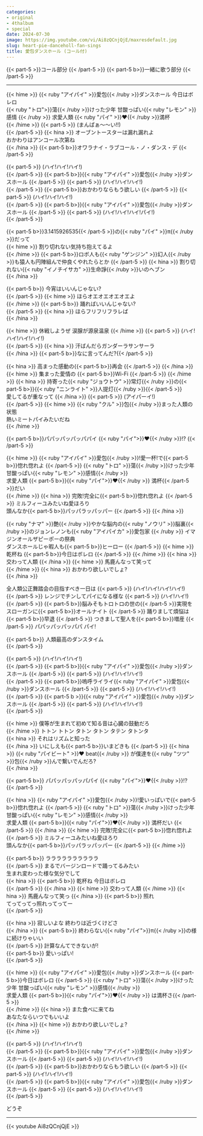 ```yaml
---
categories:
- original
- 4thalbum
- special
date: 2024-07-30
image: https://img.youtube.com/vi/Ai8zQCnjQjE/maxresdefault.jpg
slug: heart-pie-danceholl-fan-sings
title: 愛包ダンスホール (コール付)
---
```



{{< part-5 >}}コール部分  {{< /part-5 >}}
{{< part-5 b>}}一緒に歌う部分  {{< /part-5 >}}

---

{{< hime >}}
{{< ruby "アイパイ" >}}愛包{{< /ruby >}}ダンスホール 今日はボレロ  
{{< ruby "トロ">}}蕩{{< /ruby >}}けった少年 甘酸っぱい{{< ruby "レモン" >}}感情  {{< /ruby >}}
求愛人類 {{< ruby "パイ" >}}♥{{< /ruby >}}満杯  
{{< /hime >}}
{{< part-5 >}}
(まんぱぁ～～い!!)  
{{< /part-5 >}}
{{< hina >}}
オーブントースターは漏れ漏れよ  
おかわりはアンコール次第ね  
{{< /hina >}}
{{< part-5 b>}}オワラナイ・ラブコール・ノ・ダンス・デ  {{< /part-5 >}}

{{< part-5 >}}
(ハイ!ハイ!ハイ!)  
{{< /part-5 >}}
{{< part-5 b>}}{{< ruby "アイパイ" >}}愛包{{< /ruby >}}ダンスホール  {{< /part-5 >}}
{{< part-5 >}}
(ハイ!ハイ!ハイ!)  
{{< /part-5 >}}
{{< part-5 b>}}おかわりならもう欲しい  {{< /part-5 >}}
{{< part-5 >}}
(ハイ!ハイ!ハイ!)  
{{< /part-5 >}}
{{< part-5 b>}}{{< ruby "アイパイ" >}}愛包{{< /ruby >}}ダンスホール  {{< /part-5 >}}
{{< part-5 >}}
(ハイ!ハイ!ハイ!パイ!)  
{{< /part-5 >}}

{{< part-5 b>}}3.1415926535{{< /part-5 >}}の{{< ruby "パイ" >}}π{{< /ruby >}}だって  
{{< hime >}}
割り切れない気持ち抱えてるよ  
{{< /hime >}}
{{< part-5 b>}}ロボ人も{{< ruby "ゲンジン" >}}幻人{{< /ruby >}}も猿人も円陣組んで仲良くやれたらとか  {{< /part-5 >}}
{{< hina >}}
割り切れない{{< ruby "イノチイサカ" >}}生命諍{{< /ruby >}}いのヘブン  
{{< /hina >}}

{{< part-5 b>}}
今宵はいいんじゃない?  
{{< /part-5 >}}
{{< hime >}}
ほらオエオエオエオエよ  
{{< /hime >}}
{{< part-5 b>}}
踊ればいいんじゃない?  
{{< /part-5 >}}
{{< hina >}}
ほらフリフリフラレば  
{{< /hina >}}

{{< hime >}}
休戦しようぜ 涙腺が源泉温泉 
{{< /hime >}}
{{< part-5 >}}
(ハイ!ハイ!ハイ!ハイ!)  
{{< /part-5 >}}
{{< hina >}}
汗ばんだらガンダーラサンサーラ  
{{< /hina >}}
{{< part-5 b>}}なに言ってんだ?{{< /part-5 >}}

{{< hina >}}
高まった感動の{{< part-5 b>}}再会  {{< /part-5 >}}
{{< /hina >}}
{{< hime >}}
集まった愛情の {{< part-5 b>}}Wi-Fi  {{< /part-5 >}}
{{< /hime >}}
{{< hina >}}
持寄った{{< ruby "ジョウトウ" >}}常灯{{< /ruby >}}の{{< part-5 b>}}{{< ruby "ニンライト" >}}人提灯{{< /ruby >}}{{< /part-5 >}}  
愛してるが重なって 
{{< /hina >}}
{{< part-5 >}}
(アイパーイ!)  
{{< /part-5 >}}
{{< hime >}}
{{< ruby "クル" >}}包{{< /ruby >}}まった人類の状態  
熱いミートパイみたいだね  
{{< /hime >}}

{{< part-5 b>}}パパッパッパッパパイ {{< ruby "パイ">}}♥{{< /ruby >}}!?  {{< /part-5 >}}

{{< hime >}}
{{< ruby "アイパイ" >}}愛包{{< /ruby >}}!愛一杯!で{{< part-5 b>}}惚れ惚れよ  {{< /part-5 >}}
{{< ruby "トロ" >}}蕩{{< /ruby >}}けった少年 甘酸っぱい{{< ruby "レモン" >}}感情{{< /ruby >}}  
求愛人類 {{< part-5 b>}}{{< ruby "パイ">}}♥{{< /ruby >}} 満杯{{< /part-5 >}}だい  
{{< /hime >}}
{{< hina >}}
完敗!完全に{{< part-5 b>}}惚れ惚れよ  {{< /part-5 >}}
ミルフィーユみたいね愛ほろり  
頭んなか{{< part-5 b>}}パッパラッパッパー  {{< /part-5 >}}
{{< /hina >}}

{{< ruby "ナマ" >}}艶{{< /ruby >}}やかな脳内の{{< ruby "ノウリ" >}}脳裏{{< /ruby >}}のジョンレノンも{{< ruby "アイパイカ" >}}愛包家  {{< /ruby >}}
イマジンオールザピーポーの祭典  
ダンスホールじゃ暇人も{{< part-5 b>}}ヒーロー  {{< /part-5 >}}
{{< hime >}}
乾杯ね {{< part-5 b>}}今日はボレロ  {{< /part-5 >}}
{{< /hime >}}
{{< hina >}}
交わって人類 
{{< /hina >}}
{{< hime >}}
馬鹿んなって笑って  
{{< /hime >}}
{{< hina >}}
おかわり欲しいでしょ?  
{{< /hina >}}

全人類公正舞踏会の目指すべき一日は 
{{< part-5 >}}
(ハイ!ハイ!ハイ!ハイ!)  
{{< /part-5 >}}
レンジでチンしてパイになる様な 
{{< part-5 >}}
(ハイ!ハイ!)  
{{< /part-5 >}}
{{< part-5 b>}}脳みそもトロトロの世の{{< /part-5 >}}実現をスローガンに{{< part-5 b>}}オールナイト  {{< /part-5 >}}
踊りまして煩悩は{{< part-5 b>}}早退  {{< /part-5 >}}
つきまして聖人を{{< part-5 b>}}増産  {{< /part-5 >}}
パパッパッパッパパ パイ!  

{{< part-5 b>}}
人類最高のダンスタイム  
{{< /part-5 >}}

{{< part-5 >}}
(ハイ!ハイ!ハイ!)  
{{< /part-5 >}}
{{< part-5 b>}}{{< ruby "アイパイ" >}}愛包{{< /ruby >}}ダンスホール  {{< /part-5 >}}
{{< part-5 >}}
(ハイ!ハイ!ハイ!)  
{{< /part-5 >}}
{{< part-5 b>}}嗚呼ライライ{{< ruby "アイパイ" >}}愛包{{< /ruby >}}ダンスホール  {{< /part-5 >}}
{{< part-5 >}}
(ハイ!ハイ!ハイ!)  
{{< /part-5 >}}
{{< part-5 b >}}{{< ruby "アイパイ" >}}愛包{{< /ruby >}}ダンスホール  {{< /part-5 >}}
{{< part-5 >}}
(ハイ!ハイ!ハイ!)  
{{< /part-5 >}}

{{< hime >}}
僕等が生まれて初めて知る音は心臓の鼓動だろ  
{{< /hime >}}
トトン トトン タトン タトン タテン タトンタ  
{{< hina >}}
それはリズムと知った  
{{< /hina >}}
いにしえも{{< part-5 b>}}いまどきも  {{< /part-5 >}}
{{< hina >}}
{{< ruby "パイビート" >}}♥ beat{{< /ruby >}} が僕達を{{< ruby "ツツ" >}}包{{< /ruby >}}んで繋いでんだろ?  
{{< /hina >}}

{{< part-5 b>}}
パパッパッパッパパイ {{< ruby "パイ">}}♥{{< /ruby >}}!?  
{{< /part-5 >}}

{{< hina >}}
{{< ruby "アイパイ" >}}愛包{{< /ruby >}}!愛いっぱいで{{< part-5 b>}}惚れ惚れよ  {{< /part-5 >}}
{{< ruby "トロ" >}}蕩{{< /ruby >}}けった少年 甘酸っぱい{{< ruby "レモン" >}}感情{{< /ruby >}}  
求愛人類 {{< part-5 b>}}{{< ruby "パイ">}}♥{{< /ruby >}} 満杯だい  {{< /part-5 >}}
{{< /hina >}}
{{< hime >}}
完敗!完全に{{< part-5 b>}}惚れ惚れよ  {{< /part-5 >}}
ミルフィーユみたいね愛ほろり  
頭んなか{{< part-5 b>}}パッパラッパッパー  {{< /part-5 >}}
{{< /hime >}}

{{< part-5 b>}}
ララララララララララ  
{{< /part-5 >}}
まるでバージンロードで踊ってるみたい  
生まれ変わった様な気分でして  
{{< hina >}}
{{< part-5 b>}}
乾杯ね 今日はボレロ  
{{< /part-5 >}}
{{< /hina >}}
{{< hime >}}
交わって人類 
{{< /hime >}}
{{< hina >}}
馬鹿んなって笑っ
{{< /hina >}}
{{< part-5 b>}}
照れ  
てってってっ照れってってー  
{{< /part-5 >}}

{{< hina >}}
寂しいよな 終わりは近づくけどさ  
{{< /hina >}}
{{< part-5 b>}}
終わらない{{< ruby "パイ">}}π{{< /ruby >}}の様に続けりゃいい  
{{< /part-5 >}}
計算なんてできないが!  
{{< part-5 b>}}
愛いっぱい!  
{{< /part-5 >}}

{{< hime >}}
{{< ruby "アイパイ" >}}愛包{{< /ruby >}}ダンスホール {{< part-5 b>}}今日はボレロ  {{< /part-5 >}}
{{< ruby "トロ" >}}蕩{{< /ruby >}}けった少年 甘酸っぱい{{< ruby "レモン" >}}感情{{< /ruby >}}  
求愛人類 {{< part-5 b>}}{{< ruby "パイ">}}♥{{< /ruby >}} は満杯さ{{< /part-5 >}}  
{{< /hime >}}
{{< hina >}}
また食べに来てね  
あなたならいつでもいいよ  
{{< /hina >}}
{{< hime >}}
おかわり欲しいでしょ?  
{{< /hime >}}

{{< part-5 >}}
(ハイ!ハイ!ハイ!)  
{{< /part-5 >}}
{{< part-5 b>}}{{< ruby "アイパイ" >}}愛包{{< /ruby >}}ダンスホール  {{< /part-5 >}}
{{< part-5 >}}
(ハイ!ハイ!ハイ!)  
{{< /part-5 >}}
{{< part-5 b>}}おかわりならもう欲しい  {{< /part-5 >}}
{{< part-5 >}}
(ハイ!ハイ!ハイ!)  
{{< /part-5 >}}
{{< part-5 b>}}{{< ruby "アイパイ" >}}愛包{{< /ruby >}}ダンスホール  {{< /part-5 >}}
{{< part-5 >}}
(ハイ!ハイ!ハイ!)  
{{< /part-5 >}}

どうぞ  

---

{{< youtube Ai8zQCnjQjE >}}